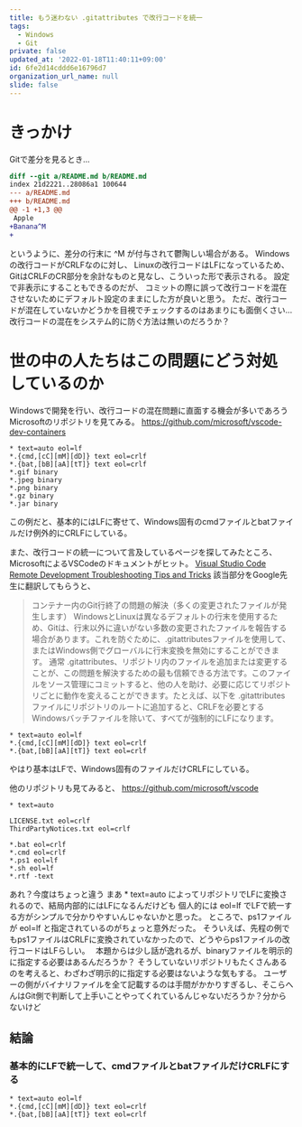 ```yaml
---
title: もう迷わない .gitattributes で改行コードを統一
tags:
  - Windows
  - Git
private: false
updated_at: '2022-01-18T11:40:11+09:00'
id: 6fe2d14cddd6e16796d7
organization_url_name: null
slide: false
---
```

# きっかけ

Gitで差分を見るとき...

```diff
diff --git a/README.md b/README.md
index 21d2221..28086a1 100644
--- a/README.md
+++ b/README.md
@@ -1 +1,3 @@
 Apple
+Banana^M
+
```

というように、差分の行末に ^M が付与されて鬱陶しい場合がある。
Windowsの改行コードがCRLFなのに対し、
Linuxの改行コードはLFになっているため、
GitはCRLFのCR部分を余計なものと見なし、こういった形で表示される。
設定で非表示にすることもできるのだが、
コミットの際に誤って改行コードを混在させないためにデフォルト設定のままにした方が良いと思う。
ただ、改行コードが混在していないかどうかを目視でチェックするのはあまりにも面倒くさい...
改行コードの混在をシステム的に防ぐ方法は無いのだろうか？

# 世の中の人たちはこの問題にどう対処しているのか
Windowsで開発を行い、改行コードの混在問題に直面する機会が多いであろうMicrosoftのリポジトリを見てみる。
https://github.com/microsoft/vscode-dev-containers

```shell:.gitattributes
* text=auto eol=lf
*.{cmd,[cC][mM][dD]} text eol=crlf
*.{bat,[bB][aA][tT]} text eol=crlf
*.gif binary
*.jpeg binary
*.png binary
*.gz binary
*.jar binary
```
この例だと、基本的にはLFに寄せて、Windows固有のcmdファイルとbatファイルだけ例外的にCRLFにしている。


また、改行コードの統一について言及しているページを探してみたところ、MicrosoftによるVSCodeのドキュメントがヒット。
[Visual Studio Code Remote Development Troubleshooting Tips and Tricks](https://vscode-eastus.azurewebsites.net/docs/remote/troubleshooting#_resolving-git-line-ending-issues-in-containers-resulting-in-many-modified-files)
該当部分をGoogle先生に翻訳してもらうと、
>コンテナー内のGit行終了の問題の解決（多くの変更されたファイルが発生します）
WindowsとLinuxは異なるデフォルトの行末を使用するため、Gitは、行末以外に違いがない多数の変更されたファイルを報告する場合があります。これを防ぐために、.gitattributesファイルを使用して、またはWindows側でグローバルに行末変換を無効にすることができます。
>通常 .gitattributes、リポジトリ内のファイルを追加または変更することが、この問題を解決するための最も信頼できる方法です。このファイルをソース管理にコミットすると、他の人を助け、必要に応じてリポジトリごとに動作を変えることができます。たとえば、以下を .gitattributes ファイルにリポジトリのルートに追加すると、CRLFを必要とするWindowsバッチファイルを除いて、すべてが強制的にLFになります。

```shell:.gitattributes
* text=auto eol=lf
*.{cmd,[cC][mM][dD]} text eol=crlf
*.{bat,[bB][aA][tT]} text eol=crlf
```

やはり基本はLFで、Windows固有のファイルだけCRLFにしている。

他のリポジトリも見てみると、
https://github.com/microsoft/vscode

```shell:.gitattributes
* text=auto

LICENSE.txt eol=crlf
ThirdPartyNotices.txt eol=crlf

*.bat eol=crlf
*.cmd eol=crlf
*.ps1 eol=lf
*.sh eol=lf
*.rtf -text
```
あれ？今度はちょっと違う
まあ * text=auto によってリポジトリでLFに変換されるので、結局内部的にはLFになるんだけども
個人的には eol=lf でLFで統一する方がシンプルで分かりやすいんじゃないかと思った。
ところで、ps1ファイルが eol=lf と指定されているのがちょっと意外だった。
そういえば、先程の例でもps1ファイルはCRLFに変換されていなかったので、どうやらps1ファイルの改行コードはLFらしい。　
本題からは少し話が逸れるが、binaryファイルを明示的に指定する必要はあるんだろうか？
そうしていないリポジトリもたくさんあるのを考えると、わざわざ明示的に指定する必要はないような気もする。
ユーザーの側がバイナリファイルを全て記載するのは手間がかかりすぎるし、そこらへんはGit側で判断して上手いことやってくれているんじゃないだろうか？分からないけど

## 結論
### 基本的にLFで統一して、cmdファイルとbatファイルだけCRLFにする
```shell:.gitattributes
* text=auto eol=lf
*.{cmd,[cC][mM][dD]} text eol=crlf
*.{bat,[bB][aA][tT]} text eol=crlf
```

